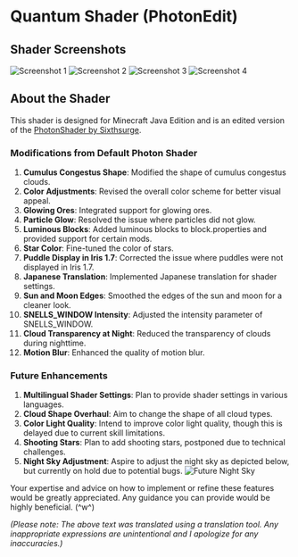 # Quantum Shader (PhotonEdit)

## Shader Screenshots
![Screenshot 1](https://github.com/Bonbox562/BoXshader-Photon-Edit-/assets/169409426/57c4dcb1-3660-4c62-910c-2067b824530e)
![Screenshot 2](https://github.com/Bonbox562/BoXshader-Photon-Edit-/assets/169409426/be95c28d-0d2c-485b-af91-e560291ba472)
![Screenshot 3](https://github.com/Bonbox562/BoXshader-Photon-Edit-/assets/169409426/8b27b346-9e13-42c0-960e-5b5fa7b45fe1)
![Screenshot 4](https://github.com/Bonbox562/BoXshader-Photon-Edit-/assets/169409426/abdf4f0b-0c94-4e60-9378-8eb3e06833b1)

## About the Shader
This shader is designed for Minecraft Java Edition and is an edited version of the [PhotonShader by Sixthsurge](https://github.com/sixthsurge/photon).

### Modifications from Default Photon Shader
1. **Cumulus Congestus Shape**: Modified the shape of cumulus congestus clouds.
2. **Color Adjustments**: Revised the overall color scheme for better visual appeal.
3. **Glowing Ores**: Integrated support for glowing ores.
4. **Particle Glow**: Resolved the issue where particles did not glow.
5. **Luminous Blocks**: Added luminous blocks to block.properties and provided support for certain mods.
6. **Star Color**: Fine-tuned the color of stars.
7. **Puddle Display in Iris 1.7**: Corrected the issue where puddles were not displayed in Iris 1.7.
8. **Japanese Translation**: Implemented Japanese translation for shader settings.
9. **Sun and Moon Edges**: Smoothed the edges of the sun and moon for a cleaner look.
10. **SNELLS_WINDOW Intensity**: Adjusted the intensity parameter of SNELLS_WINDOW.
11. **Cloud Transparency at Night**: Reduced the transparency of clouds during nighttime.
12. **Motion Blur**: Enhanced the quality of motion blur.

### Future Enhancements
1. **Multilingual Shader Settings**: Plan to provide shader settings in various languages.
2. **Cloud Shape Overhaul**: Aim to change the shape of all cloud types.
3. **Color Light Quality**: Intend to improve color light quality, though this is delayed due to current skill limitations.
4. **Shooting Stars**: Plan to add shooting stars, postponed due to technical challenges.
5. **Night Sky Adjustment**: Aspire to adjust the night sky as depicted below, but currently on hold due to potential bugs.
![Future Night Sky](https://github.com/Bonbox562/BoXshader-Photon-Edit-/assets/169409426/acf88fa8-d0b1-403e-8ce8-fc1c0a1b57e0)

Your expertise and advice on how to implement or refine these features would be greatly appreciated. Any guidance you can provide would be highly beneficial. (^w^)

*(Please note: The above text was translated using a translation tool. Any inappropriate expressions are unintentional and I apologize for any inaccuracies.)*

